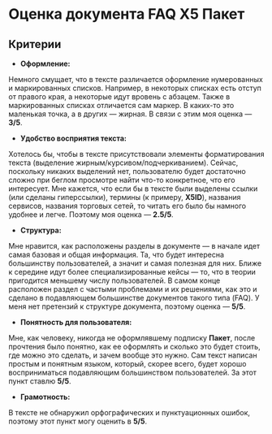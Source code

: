 # Оценка документа FAQ X5 Пакет

## Критерии

- **Оформление:**

Немного смущает, что в тексте различается оформление нумерованных и маркированных списков. Например, в некоторых списках есть отступ от правого края, а некоторые идут вровень с абзацем. Также в маркированных списках отличается сам маркер. В каких-то это маленькая точка, а в других — жирная. В связи с этим моя оценка — **3/5**.

- **Удобство восприятия текста:**

Хотелось бы, чтобы в тексте присутствовали элементы форматирования текста (выделение жирным/курсивом/подчеркиванием). Сейчас, поскольку никаких выделений нет, пользователю будет достаточно сложно при беглом просмотре найти что-то конкретное, что его интересует. Мне кажется, что если бы в тексте были выделены ссылки (или сделаны гиперссылки), термины (к примеру, **X5ID**), названия сервисов, названия торговых сетей, то читать его было бы намного удобнее и легче. Поэтому моя оценка — **2.5/5**.

- **Структура:**

Мне нравится, как расположены разделы в документе — в начале идет самая базовая и общая информация. Та, что будет интересна большинству пользователей, а значит и самая полезная для них. Ближе к середине идут более специализированные кейсы — то, что в теории пригодится меньшему числу пользователей. В самом конце расположен раздел с частыми проблемами и их решениями, как это и сделано в подавляющем большинстве документов такого типа (FAQ). У меня нет претензий к структуре документа, поэтому оценка — **5/5**.

- **Понятность для пользователя:**

Мне, как человеку, никогда не оформлявшему подписку **Пакет**, после прочтения было понятно, как ее оформлять и сколько это будет стоить, где можно это сделать, и зачем вообще это нужно. Сам текст написан простым и понятным языком, который, скорее всего, будет хорошо восприниматься подавляющим большинством пользователей. За этот пункт ставлю **5/5**.

- **Грамотность:**

В тексте не обнаружил орфографических и пунктуационных ошибок, поэтому этот пункт могу оценить в **5/5**.
